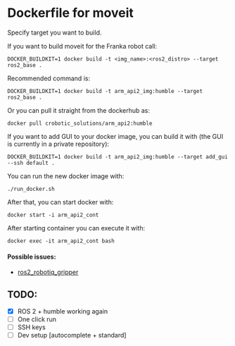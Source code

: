 # Dockerfile for moveit

Specify target you want to build.

If you want to build moveit for the Franka robot call:

```
DOCKER_BUILDKIT=1 docker build -t <img_name>:<ros2_distro> --target ros2_base .
```
Recommended command is:
```
DOCKER_BUILDKIT=1 docker build -t arm_api2_img:humble --target ros2_base .
```

Or you can pull it straight from the dockerhub as:
```
docker pull crobotic_solutions/arm_api2:humble
```

If you want to add GUI to your docker image, you can build it with (the GUI is currently in a private repository):
```
DOCKER_BUILDKIT=1 docker build -t arm_api2_img:humble --target add_gui --ssh default .
```

You can run the new docker image with:
```
./run_docker.sh
```

After that, you can start docker with:
```
docker start -i arm_api2_cont
```

After starting container you can execute it with:
```
docker exec -it arm_api2_cont bash
```

#### Possible issues:

- [ros2_robotiq_gripper](https://github.com/PickNikRobotics/ros2_robotiq_gripper/issues/21)

## TODO:

- [x] ROS 2 + humble working again
- [ ] One click run
- [ ] SSH keys
- [ ] Dev setup [autocomplete + standard]
